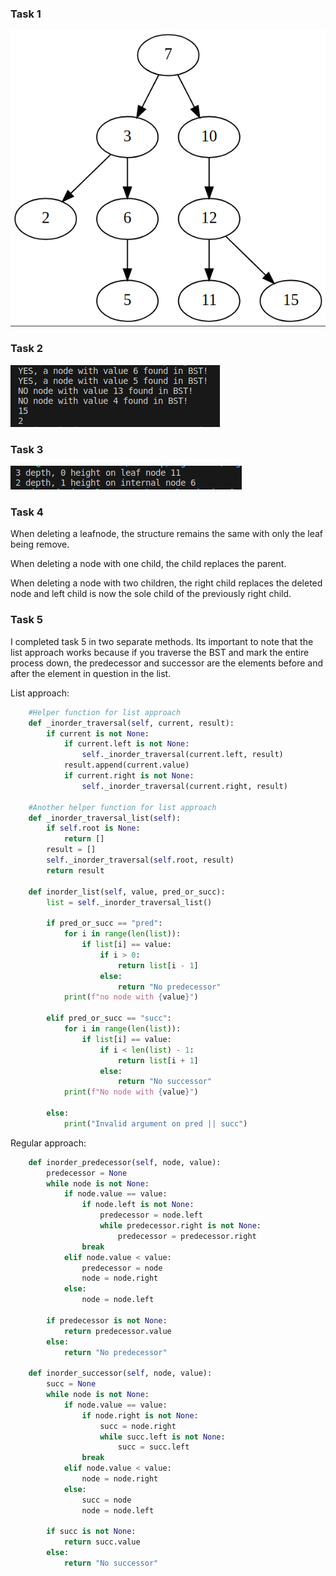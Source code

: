### Task 1

![Task 1 Tree](e8_t1.PNG)

### Task 2

![Task 2 Terminal Out](e8_t2.PNG)

### Task 3

![Task 3 Terminal Out](e8_t3.PNG)


### Task 4

When deleting a leafnode, the structure remains the same with only the leaf being remove.

When deleting a node with one child, the child replaces the parent.

When deleting a node with two children, the right child replaces the deleted node and left child is now the sole child of the previously right child.

### Task 5

I completed task 5 in two separate methods. Its important to note that the list approach works because if you traverse the BST and mark the entire process down, the predecessor and successor are the elements before and after the element in question in the list.

List approach:
```python
    #Helper function for list approach
    def _inorder_traversal(self, current, result):
        if current is not None:
            if current.left is not None:
                self._inorder_traversal(current.left, result)
            result.append(current.value)
            if current.right is not None:
                self._inorder_traversal(current.right, result)
    
    #Another helper function for list approach
    def _inorder_traversal_list(self):
        if self.root is None:
            return []
        result = []
        self._inorder_traversal(self.root, result)
        return result
    
    def inorder_list(self, value, pred_or_succ):
        list = self._inorder_traversal_list()

        if pred_or_succ == "pred":
            for i in range(len(list)):
                if list[i] == value:
                    if i > 0:
                        return list[i - 1]
                    else:
                        return "No predecessor"
            print(f"no node with {value}")

        elif pred_or_succ == "succ":
            for i in range(len(list)):
                if list[i] == value:
                    if i < len(list) - 1:
                        return list[i + 1]
                    else:
                        return "No successor"
            print(f"No node with {value}")

        else:
            print("Invalid argument on pred || succ")

```

Regular approach:
```python
    def inorder_predecessor(self, node, value):
        predecessor = None
        while node is not None:
            if node.value == value:
                if node.left is not None:
                    predecessor = node.left
                    while predecessor.right is not None:
                        predecessor = predecessor.right
                break
            elif node.value < value:
                predecessor = node
                node = node.right
            else:
                node = node.left
        
        if predecessor is not None:
            return predecessor.value
        else:
            return "No predecessor"
    
    def inorder_successor(self, node, value):
        succ = None
        while node is not None:
            if node.value == value:
                if node.right is not None:
                    succ = node.right
                    while succ.left is not None:
                        succ = succ.left
                break
            elif node.value < value:
                node = node.right
            else:
                succ = node
                node = node.left
        
        if succ is not None:
            return succ.value
        else:
            return "No successor"

```
